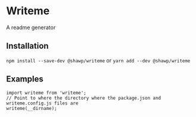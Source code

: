 # Writeme

A readme generator

## Installation

`npm install --save-dev @shawp/writeme`
or
`yarn add --dev @shawp/writeme`

## Examples

```
import writeme from 'writeme';
// Point to where the directory where the package.json and writeme.config.js files are
writeme(__dirname);
```

